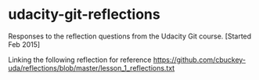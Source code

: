 # udacity-git-reflections
Responses to the reflection questions from the Udacity Git course. [Started Feb 2015]


Linking the following reflection for reference
https://github.com/cbuckey-uda/reflections/blob/master/lesson_1_reflections.txt
